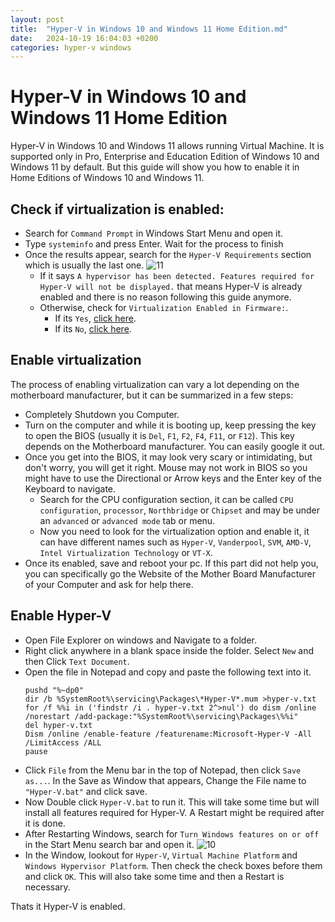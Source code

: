 ```yaml
---
layout: post
title:  "Hyper-V in Windows 10 and Windows 11 Home Edition.md"
date:   2024-10-19 16:04:03 +0200
categories: hyper-v windows
---
```

# Hyper-V in Windows 10 and Windows 11 Home Edition
Hyper-V in Windows 10 and Windows 11 allows running Virtual Machine. It is supported only in Pro, Enterprise and Education Edition of Windows 10 and Windows 11 by default. But this guide will show you how to enable it in Home Editions of Windows 10 and Windows 11.

## Check if virtualization is enabled:
* Search for `Command Prompt` in Windows Start Menu and open it.
* Type `systeminfo` and press Enter. Wait for the process to finish
* Once the results appear, search for the `Hyper-V Requirements` section which is usually the last one.
  ![11](https://user-images.githubusercontent.com/61367380/141923469-48c99804-d491-497f-bcde-69de89f90045.jpg)
  * If it says `A hypervisor has been detected. Features required for Hyper-V will not be displayed.` that means Hyper-V is already enabled and there is no reason following this guide anymore.
  * Otherwise, check for `Virtualization Enabled in Firmware:`.
    * If its `Yes`, [click here](#Enable-Hyper-V).
    * If its `No`, [click here](#Enable-virtualization).

## Enable virtualization
The process of enabling virtualization can vary a lot depending on the motherboard manufacturer, but it can be summarized in a few steps:
* Completely Shutdown you Computer.
* Turn on the computer and while it is booting up, keep pressing the key to open the BIOS (usually it is `Del`, `F1`, `F2`, `F4`, `F11`, or `F12`). This key depends on the Motherboard manufacturer. You can easily google it out.
* Once you get into the BIOS, it may look very scary or intimidating, but don't worry, you will get it right. Mouse may not work in BIOS so you might have to use the Directional or Arrow keys and the Enter key of the Keyboard to navigate.
  * Search for the CPU configuration section, it can be called `CPU configuration`, `processor`, `Northbridge` or `Chipset` and may be under an `advanced` or `advanced mode` tab or menu.
  * Now you need to look for the virtualization option and enable it, it can have different names such as `Hyper-V`, `Vanderpool`, `SVM`, `AMD-V`, `Intel Virtualization Technology` or `VT-X`.
* Once its enabled, save and reboot your pc.
If this part did not help you, you can specifically go the Website of the Mother Board Manufacturer of your Computer and ask for help there.

## Enable Hyper-V
* Open File Explorer on windows and Navigate to a folder.
* Right click anywhere in a blank space inside the folder. Select `New` and then Click `Text Document`.
* Open the file in Notepad and copy and paste the following text into it.
  ```
  pushd "%~dp0"
  dir /b %SystemRoot%\servicing\Packages\*Hyper-V*.mum >hyper-v.txt
  for /f %%i in ('findstr /i . hyper-v.txt 2^>nul') do dism /online /norestart /add-package:"%SystemRoot%\servicing\Packages\%%i"
  del hyper-v.txt
  Dism /online /enable-feature /featurename:Microsoft-Hyper-V -All /LimitAccess /ALL
  pause
  ```
* Click `File` from the Menu bar in the top of Notepad, then click `Save as...`. In the Save as Window that appears, Change the File name to `"Hyper-V.bat"` and click save.
* Now Double click `Hyper-V.bat` to run it. This will take some time but will install all features required for Hyper-V. A Restart might be required after it is done.
* After Restarting Windows, search for `Turn Windows features on or off` in the Start Menu search bar and open it.
  ![10](https://user-images.githubusercontent.com/61367380/141923398-ee251035-8e1d-42e6-9551-5c797e2b8f73.png)
* In the Window, lookout for `Hyper-V`, `Virtual Machine Platform` and `Windows Hypervisor Platform`. Then check the check boxes before them and click `OK`. This will also take some time and then a Restart is necessary.

Thats it Hyper-V is enabled.